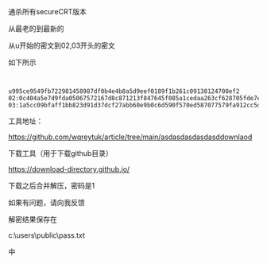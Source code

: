 通杀所有secureCRT版本

从最老的到最新的

从u开始的密文到02,03开头的密文

如下所示

```


u995ce9549fb722981458987df0b4e4b8a5d9eef0189f1b261c09138124708ef2
02:0c404a5e7d9fda05067572167d8c871213f847645f085a1cedaa263cf628705fde7e51a6b79b07c7a534fd0dafd8810127cce3201399a55332137301f1b814f8
03:1a5cc09bfaff1bb823d91d37dcf27abb60e9b0c6d590f570ed587077579fa912cc5d74b1ff8ba998c497a0b4b64da690122032bce00bc2519812bde302123ecdf2a1b1a07ef2ecee168ec81c8f9e6134
```

工具地址：

https://github.com/wqreytuk/article/tree/main/asdasdasdasdasddownlaod



下载工具（用于下载github目录）

https://download-directory.github.io/


下载之后合并解压，密码是1


如果有问题，请向我反馈


解密结果保存在

c:\users\public\pass.txt

中
